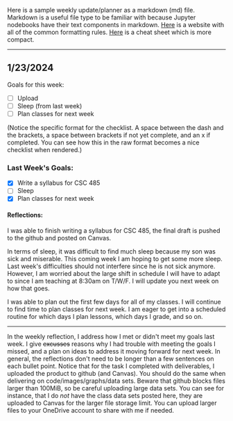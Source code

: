 Here is a sample weekly update/planner as a markdown (md) file. Markdown is a useful file type to be familiar with because Jupyter nodebooks have their text components in markdown. [Here](https://www.markdownguide.org/basic-syntax/) is a website with all of the common formatting rules. [Here](https://www.markdownguide.org/cheat-sheet/) is a cheat sheet which is more compact.

---

## 1/23/2024

Goals for this week:

- [ ] Upload  
- [ ] Sleep (from last week)
- [ ] Plan classes for next week

(Notice the specific format for the checklist. A space between the dash and the brackets, a space between brackets if not yet complete, and an x if completed. You can see how this in the raw format becomes a nice checklist when rendered.)

### Last Week's Goals:

- [x] Write a syllabus for CSC 485
- [ ] Sleep
- [x] Plan classes for next week

#### Reflections:

I was able to finish writing a syllabus for CSC 485, the final draft is pushed to the github and posted on Canvas.

In terms of sleep, it was difficult to find much sleep because my son was sick and miserable. This coming week I am hoping to get some more sleep. Last week's difficulties should not interfere since he is not sick anymore. However, I am worried about the large shift in schedule I will have to adapt to since I am teaching at 8:30am on T/W/F. I will update you next week on how that goes.

I was able to plan out the first few days for all of my classes. I will continue to find time to plan classes for next week. I am eager to get into a scheduled routine for which days I plan lessons, which days I grade, and so on.

---


In the weekly reflection, I address how I met or didn't meet my goals last week. I give ~~excusses~~ reasons why I had trouble with meeting the goals I missed, and a plan on ideas to address it moving forward for next week. In general, the reflections don't need to be longer than a few sentences on each bullet point. Notice that for the task I completed with deliverables, I uploaded the product to github (and Canvas). You should do the same when delivering on code/images/graphs/data sets. Beware that github blocks files larger than 100MiB, so be careful uploading large data sets. You can see for instance, that I do *not* have the class data sets posted here, they are uploaded to Canvas for the larger file storage limit. You can upload larger files to your OneDrive account to share with me if needed.
